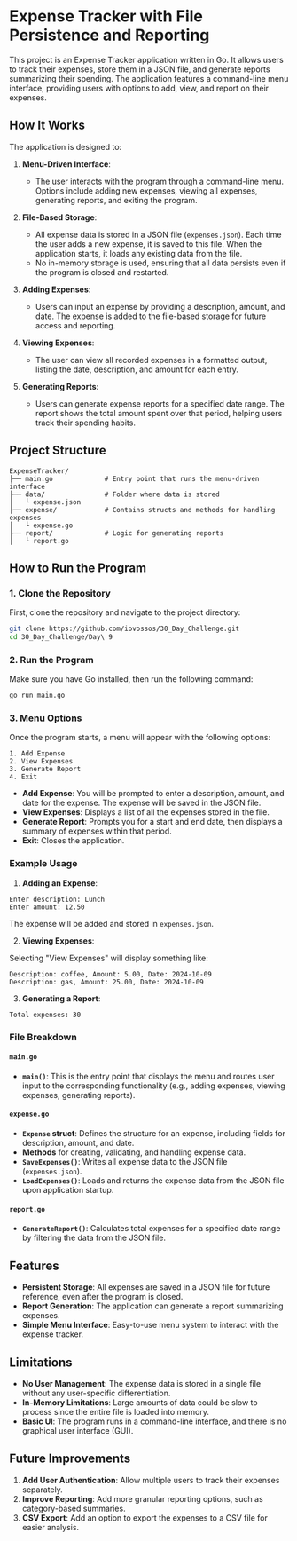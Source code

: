 # Expense Tracker with File Persistence and Reporting

This project is an Expense Tracker application written in Go. It allows users to track their expenses, store them in a JSON file, and generate reports summarizing their spending. The application features a command-line menu interface, providing users with options to add, view, and report on their expenses.

## How It Works

The application is designed to:

1. **Menu-Driven Interface**:
   - The user interacts with the program through a command-line menu. Options include adding new expenses, viewing all expenses, generating reports, and exiting the program.

2. **File-Based Storage**:
   - All expense data is stored in a JSON file (`expenses.json`). Each time the user adds a new expense, it is saved to this file. When the application starts, it loads any existing data from the file.
   - No in-memory storage is used, ensuring that all data persists even if the program is closed and restarted.

3. **Adding Expenses**:
   - Users can input an expense by providing a description, amount, and date. The expense is added to the file-based storage for future access and reporting.

4. **Viewing Expenses**:
   - The user can view all recorded expenses in a formatted output, listing the date, description, and amount for each entry.

5. **Generating Reports**:
   - Users can generate expense reports for a specified date range. The report shows the total amount spent over that period, helping users track their spending habits.

## Project Structure

```
ExpenseTracker/
├── main.go             # Entry point that runs the menu-driven interface
├── data/               # Folder where data is stored
│   └ expense.json       
├── expense/            # Contains structs and methods for handling expenses
│   └ expense.go
├── report/             # Logic for generating reports
│   └ report.go           
```

## How to Run the Program

### 1. Clone the Repository

First, clone the repository and navigate to the project directory:

```bash
git clone https://github.com/iovossos/30_Day_Challenge.git
cd 30_Day_Challenge/Day\ 9
```

### 2. Run the Program

Make sure you have Go installed, then run the following command:

```bash
go run main.go
```

### 3. Menu Options

Once the program starts, a menu will appear with the following options:

```
1. Add Expense
2. View Expenses
3. Generate Report
4. Exit
```

- **Add Expense**: You will be prompted to enter a description, amount, and date for the expense. The expense will be saved in the JSON file.
- **View Expenses**: Displays a list of all the expenses stored in the file.
- **Generate Report**: Prompts you for a start and end date, then displays a summary of expenses within that period.
- **Exit**: Closes the application.

### Example Usage

1. **Adding an Expense**:

```
Enter description: Lunch
Enter amount: 12.50
```

The expense will be added and stored in `expenses.json`.

2. **Viewing Expenses**:

Selecting "View Expenses" will display something like:

```
Description: coffee, Amount: 5.00, Date: 2024-10-09
Description: gas, Amount: 25.00, Date: 2024-10-09
```

3. **Generating a Report**:

```
Total expenses: 30
```

### File Breakdown

#### `main.go`
- **`main()`**: This is the entry point that displays the menu and routes user input to the corresponding functionality (e.g., adding expenses, viewing expenses, generating reports).

#### `expense.go`
- **`Expense` struct**: Defines the structure for an expense, including fields for description, amount, and date.
- **Methods** for creating, validating, and handling expense data.
- **`SaveExpenses()`**: Writes all expense data to the JSON file (`expenses.json`).
- **`LoadExpenses()`**: Loads and returns the expense data from the JSON file upon application startup.

#### `report.go`
- **`GenerateReport()`**: Calculates total expenses for a specified date range by filtering the data from the JSON file.

## Features

- **Persistent Storage**: All expenses are saved in a JSON file for future reference, even after the program is closed.
- **Report Generation**: The application can generate a report summarizing expenses.
- **Simple Menu Interface**: Easy-to-use menu system to interact with the expense tracker.

## Limitations
- **No User Management**: The expense data is stored in a single file without any user-specific differentiation.
- **In-Memory Limitations**: Large amounts of data could be slow to process since the entire file is loaded into memory.
- **Basic UI**: The program runs in a command-line interface, and there is no graphical user interface (GUI).

## Future Improvements

1. **Add User Authentication**: Allow multiple users to track their expenses separately.
2. **Improve Reporting**: Add more granular reporting options, such as category-based summaries.
3. **CSV Export**: Add an option to export the expenses to a CSV file for easier analysis.
